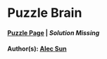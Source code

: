 # Puzzle Brain

#### [Puzzle Page](4.2-p.pdf) | *Solution Missing*
#### Author(s): [Alec Sun](../../../../search.html?q=Alec+Sun)

